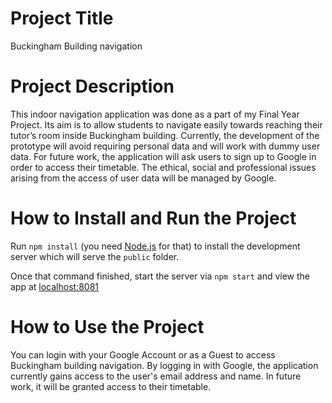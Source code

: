 # Project Title 
Buckingham Building navigation

# Project Description
This indoor navigation application was done as a part of my Final Year Project. Its aim is to allow
students to navigate easily towards reaching their tutor’s room inside Buckingham building.
Currently, the development of the prototype will avoid requiring personal data and will work with
dummy user data. For future work, the application will ask users to sign up to Google in order to
access their timetable. The ethical, social and professional issues arising from the access of user
data will be managed by Google.

# How to Install and Run the Project
Run `npm install` (you need [Node.js](https://nodejs.org) for that) to install the development server which will serve the `public` folder.

Once that command finished, start the server via `npm start` and view the app at [localhost:8081](http://localhost:8081)

# How to Use the Project
You can login with your Google Account or as a Guest to access Buckingham building navigation. 
By logging in with Google, the application currently gains access to the user's email address and name. 
In future work, it will be granted access to their timetable. 